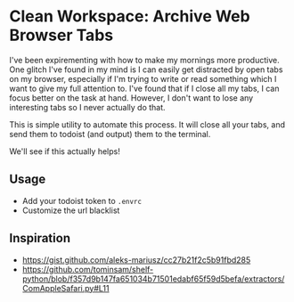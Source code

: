 # Clean Workspace: Archive Web Browser Tabs

I've been expirementing with how to make my mornings more productive. One glitch I've found in my mind is I can easily
get distracted by open tabs on my browser, especially if I'm trying to write or read something which I want to give
my full attention to. I've found that if I close all my tabs, I can focus better on the task at hand. However, I don't
want to lose any interesting tabs so I never actually do that.

This is simple utility to automate this process. It will close all your tabs, and send them to todoist (and output)
them to the terminal.

We'll see if this actually helps!

## Usage

* Add your todoist token to `.envrc`
* Customize the url blacklist

## Inspiration

* https://gist.github.com/aleks-mariusz/cc27b21f2c5b91fbd285
* https://github.com/tominsam/shelf-python/blob/f357d9b147fa651034b71501edabf65f59d5befa/extractors/ComAppleSafari.py#L11